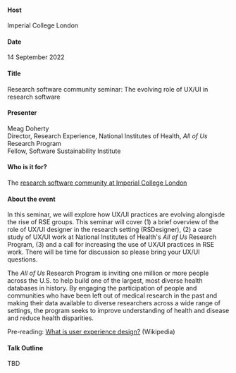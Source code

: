 #### Host
Imperial College London

#### Date
14 September 2022

#### Title
Research software community seminar: The evolving role of UX/UI in research software

#### Presenter
Meag Doherty <br>
Director, Research Experience, National Institutes of Health, *All of Us* Research Program <br>
Fellow, Software Sustainability Institute

#### Who is it for?
The [research software community at Imperial College London](https://www.imperial.ac.uk/computational-methods/rse/)

#### About the event
In this seminar, we will explore how UX/UI practices are evolving alongisde the rise of RSE groups. This seminar will cover (1) a brief overview of the role of UX/UI designer in the research setting (RSDesigner), (2) a case study of UX/UI work at National Institutes of Health's *All of Us* Research Program, (3) and a call for increasing the use of UX/UI practices in RSE work. There will be time for discussion so please bring your UX/UI questions.

The *All of Us* Research Program is inviting one million or more people across the U.S. to help build one of the largest, most diverse health databases in history. By engaging the participation of people and communities who have been left out of medical research in the past and making their data available to diverse researchers across a wide range of  settings, the program seeks to improve understanding of health and disease and reduce health disparities.

Pre-reading: [What is user experience design?](https://en.wikipedia.org/wiki/User_experience_design) (Wikipedia)


#### Talk Outline
TBD


